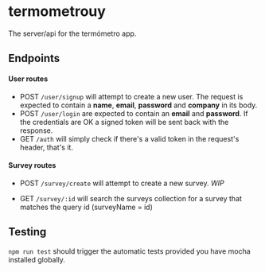 # termometrouy

The server/api for the termómetro app.

## Endpoints

#### User routes

* POST `/user/signup` will attempt to create a new user. The request is expected to contain a **name**, **email**, **password** and **company** in its body. 
* POST `/user/login` are expected to contain an **email** and **password**. If the credentials are OK a signed token will be sent back with the response.
* GET `/auth` will simply check if there's a valid token in the request's header, that's it.

#### Survey routes

* POST `/survey/create` will attempt to create a new survey. *WIP*

* GET `/survey/:id` will search the surveys collection for a survey that matches the query id (surveyName = id)

## Testing

`npm run test` should trigger the automatic tests provided you have mocha installed globally.
